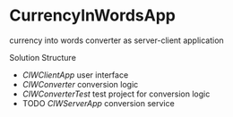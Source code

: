 # CurrencyInWordsApp
currency into words converter as server-client application

Solution Structure
- *CIWClientApp* user interface
- *CIWConverter* conversion logic
- *CIWConverterTest* test project for conversion logic
- TODO *CIWServerApp* conversion service
